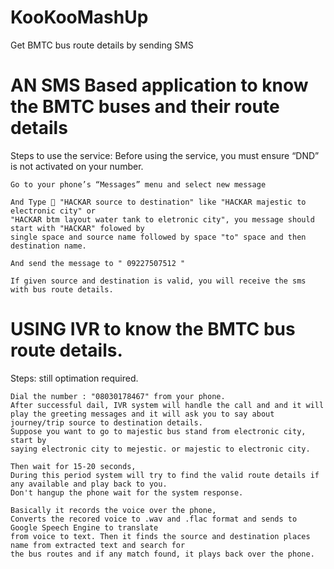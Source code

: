 # KooKooMashUp
Get BMTC bus route details by sending SMS

# AN SMS Based application to know the BMTC buses and their route details

Steps to use the service: Before using the service, you must ensure “DND” is not activated on your number.

~~~
Go to your phone’s “Messages” menu and select new message

And Type  "HACKAR source to destination" like "HACKAR majestic to electronic city" or
"HACKAR btm layout water tank to eletronic city", you message should start with "HACKAR" folowed by 
single space and source name followed by space "to" space and then destination name.

And send the message to " 09227507512 " 

If given source and destination is valid, you will receive the sms with bus route details.

~~~

# USING IVR to know the BMTC bus route details.

Steps: still optimation required.
~~~~
Dial the number : "08030178467" from your phone.
After successful dail, IVR system will handle the call and and it will 
play the greeting messages and it will ask you to say about journey/trip source to destination details. 
Suppose you want to go to majestic bus stand from electronic city, start by 
saying electronic city to mejestic. or majestic to electronic city.

Then wait for 15-20 seconds,
During this period system will try to find the valid route details if any available and play back to you.
Don't hangup the phone wait for the system response.

Basically it records the voice over the phone,
Converts the recored voice to .wav and .flac format and sends to Google Speech Engine to translate
from voice to text. Then it finds the source and destination places name from extracted text and search for 
the bus routes and if any match found, it plays back over the phone.
